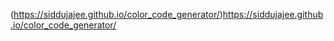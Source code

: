 (https://siddujajee.github.io/color_code_generator/)https://siddujajee.github.io/color_code_generator/
